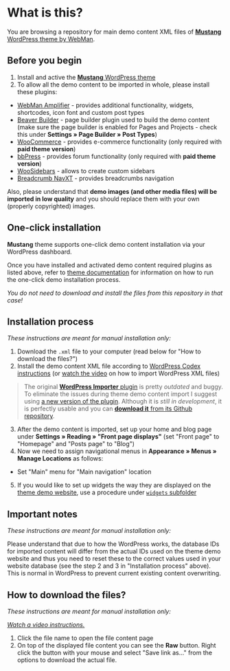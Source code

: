 # What is this?

You are browsing a repository for main demo content XML files of [**Mustang** WordPress theme by WebMan](https://www.webmandesign.eu/portfolio/mustang-wordpress-theme/).


## Before you begin

1. Install and active the [**Mustang** WordPress theme](https://www.webmandesign.eu/portfolio/mustang-wordpress-theme/)
2. To allow all the demo content to be imported in whole, please install these plugins:
  * [WebMan Amplifier](https://wordpress.org/plugins/webman-amplifier/) - provides additional functionality, widgets, shortcodes, icon font and custom post types
  * [Beaver Builder](https://wordpress.org/plugins/beaver-builder-lite-version/) - page builder plugin used to build the demo content (make sure the page builder is enabled for Pages and Projects - check this under **Settings &raquo; Page Builder &raquo; Post Types**)
  * [WooCommerce](https://wordpress.org/plugins/woocommerce/) - provides e-commerce functionality (only required with **paid theme version**)
  * [bbPress](https://wordpress.org/plugins/bbpress/) - provides forum functionality (only required with **paid theme version**)
  * [WooSidebars](https://wordpress.org/plugins/woosidebars/) - allows to create custom sidebars
  * [Breadcrumb NavXT](https://wordpress.org/plugins/breadcrumb-navxt/) - provides breadcrumbs navigation

Also, please understand that **demo images (and other media files) will be imported in low quality** and you should replace them with your own (properly copyrighted) images.


## One-click installation

**Mustang** theme supports one-click demo content installation via your WordPress dashboard.

Once you have installed and activated demo content required plugins as listed above, refer to [theme documentation](https://www.webmandesign.eu/manual/mustang/#demo-content) for information on how to run the one-click demo installation process.

*You do not need to download and install the files from this repository in that case!*


## Installation process

*These instructions are meant for manual installation only:*

1. Download the `.xml` file to your computer (read below for "How to download the files?")
2. Install the demo content XML file according to [WordPress Codex instructions](http://codex.wordpress.org/Importing_Content#WordPress) (or [watch the video](https://webdesign.tutsplus.com/courses/a-beginners-guide-to-using-wordpress/lessons/wordpress-tools) on how to import WordPress XML files)
  > The original [**WordPress Importer** plugin](https://wordpress.org/plugins/wordpress-importer/) is pretty *outdated* and buggy. To eliminate the issues during theme demo content import I suggest using [a new version of the plugin](https://github.com/humanmade/WordPress-Importer). Although it is *still in development*, it is perfectly usable and you can [**download it** from its Github repository](https://github.com/humanmade/WordPress-Importer#how-do-i-use-it).
3. After the demo content is imported, set up your home and blog page under **Settings &raquo; Reading &raquo; "Front page displays"** (set "Front page" to "Homepage" and "Posts page" to "Blog")
4. Now we need to assign navigational menus in **Appearance &raquo; Menus &raquo; Manage Locations** as follows:
  * Set "Main" menu for "Main navigation" location
5. If you would like to set up widgets the way they are displayed on the [theme demo website](http://themedemos.webmandesign.eu/mustang/), use a procedure under [`widgets` subfolder](https://github.com/webmandesign/demo-content/tree/master/mustang/widgets)


## Important notes

*These instructions are meant for manual installation only:*

Please understand that due to how the WordPress works, the database IDs for imported content will differ from the actual IDs used on the theme demo website and thus you need to reset these to the correct values used in your website database (see the step 2 and 3 in "Installation process" above). This is normal in WordPress to prevent current existing content overwriting.


## How to download the files?

*These instructions are meant for manual installation only:*

*[Watch a video instructions.](https://vimeo.com/170576209)*

1. Click the file name to open the file content page
2. On top of the displayed file content you can see the **Raw** button. Right click the button with your mouse and select "Save link as..." from the options to download the actual file.
